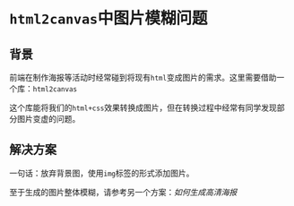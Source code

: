 # `html2canvas`中图片模糊问题

## 背景

前端在制作海报等活动时经常碰到将现有`html`变成图片的需求。这里需要借助一个库：`html2canvas`

这个库能将我们的`html+css`效果转换成图片，但在转换过程中经常有同学发现部分图片变虚的问题。

## 解决方案

一句话：放弃背景图，使用`img`标签的形式添加图片。

至于生成的图片整体模糊，请参考另一个方案：_如何生成高清海报_